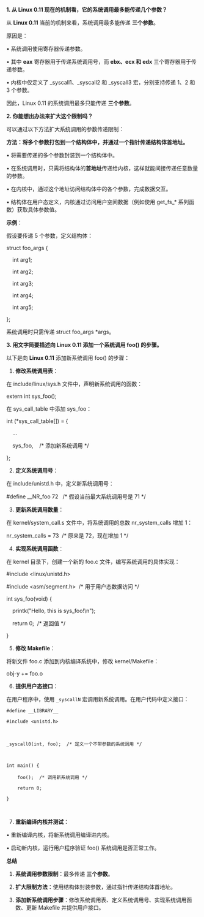 **1. 从 Linux 0.11 现在的机制看，它的系统调用最多能传递几个参数？**

  

从 **Linux 0.11** 当前的机制来看，系统调用最多能传递 **三个参数**。

原因是：

• 系统调用使用寄存器传递参数。

• 其中 **eax** 寄存器用于传递系统调用号，而 **ebx、ecx 和 edx** 三个寄存器用于传递参数。

• 内核中仅定义了 _syscall1、_syscall2 和 _syscall3 宏，分别支持传递 1、2 和 3 个参数。

  

因此，Linux 0.11 的系统调用最多只能传递 **三个参数**。

  

**2. 你能想出办法来扩大这个限制吗？**

  

可以通过以下方法扩大系统调用的参数传递限制：

  

**方法：将多个参数打包到一个结构体中，并通过一个指针传递结构体首地址。**

• 将需要传递的多个参数封装到一个结构体中。

• 在系统调用时，只需将结构体的**首地址**传递给内核，这样就能间接传递任意数量的参数。

• 在内核中，通过这个地址访问结构体中的各个参数，完成数据交互。

• 结构体在用户态定义，内核通过访问用户空间数据（例如使用 get_fs_* 系列函数）获取具体参数值。

  

**示例**：

假设要传递 5 个参数，定义结构体：

  

struct foo_args {

    int arg1;

    int arg2;

    int arg3;

    int arg4;

    int arg5;

};

  

系统调用时只需传递 struct foo_args *args。

  

**3. 用文字简要描述向 Linux 0.11 添加一个系统调用 foo() 的步骤。**

  

以下是向 **Linux 0.11** 添加新系统调用 foo() 的步骤：

1. **修改系统调用表**：

在 include/linux/sys.h 文件中，声明新系统调用的函数：

  

extern int sys_foo();

  

在 sys_call_table 中添加 sys_foo：

  

int (*sys_call_table[]) = {

    ...

    sys_foo,    /* 添加新系统调用 */

};

  

  

2. **定义系统调用号**：

在 include/unistd.h 中，定义新系统调用号：

  

#define __NR_foo 72   /* 假设当前最大系统调用号是 71 */

  

  

3. **更新系统调用数量**：

在 kernel/system_call.s 文件中，将系统调用的总数 nr_system_calls 增加 1：

  

nr_system_calls = 73  /* 原来是 72，现在增加 1 */

  

  

4. **实现系统调用函数**：

在 kernel 目录下，创建一个新的 foo.c 文件，编写系统调用的具体实现：

  

#include <linux/unistd.h>

#include <asm/segment.h>  /* 用于用户态数据访问 */

  

int sys_foo(void) {

    printk("Hello, this is sys_foo!\n");

    return 0;  /* 返回值 */

}

  

  

5. **修改 Makefile**：

将新文件 foo.c 添加到内核编译系统中，修改 kernel/Makefile：

  

obj-y += foo.o

  

  

6. **提供用户态接口**：

在用户程序中，使用 `_syscallN` 宏调用新系统调用。在用户代码中定义接口：

  
```
#define __LIBRARY__

#include <unistd.h>

  

_syscall0(int, foo);  /* 定义一个不带参数的系统调用 */

  

int main() {

    foo();  /* 调用新系统调用 */

    return 0;

}

  
```


  

7. **重新编译内核并测试**：

• 重新编译内核，将新系统调用编译进内核。

• 启动新内核，运行用户程序验证 foo() 系统调用是否正常工作。

  

**总结**

1. **系统调用参数限制**：最多传递 **三个参数**。

2. **扩大限制方法**：使用结构体封装参数，通过指针传递结构体首地址。

3. **添加新系统调用步骤**：修改系统调用表、定义系统调用号、实现系统调用函数、更新 Makefile 并提供用户接口。